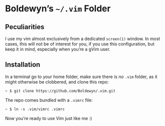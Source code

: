 # Boldewyn’s `~/.vim` Folder

## Peculiarities

I use my vim almost exclusively from a dedicated `screen(1)` window. In
most cases, this will not be of interest for you, if you use this
configuration, but keep it in mind, especially when you’re a gVim user.

## Installation

In a terminal go to your home folder, make sure there is _no_ `.vim` folder,
as it might otherwise be clobbered, and clone this repo:

    ~ $ git clone https://github.com/Boldewyn/.vim.git

The repo comes bundled with a `.vimrc` file:

    ~ $ ln -s .vim/vimrc .vimrc

Now you’re ready to use Vim just like me :)

